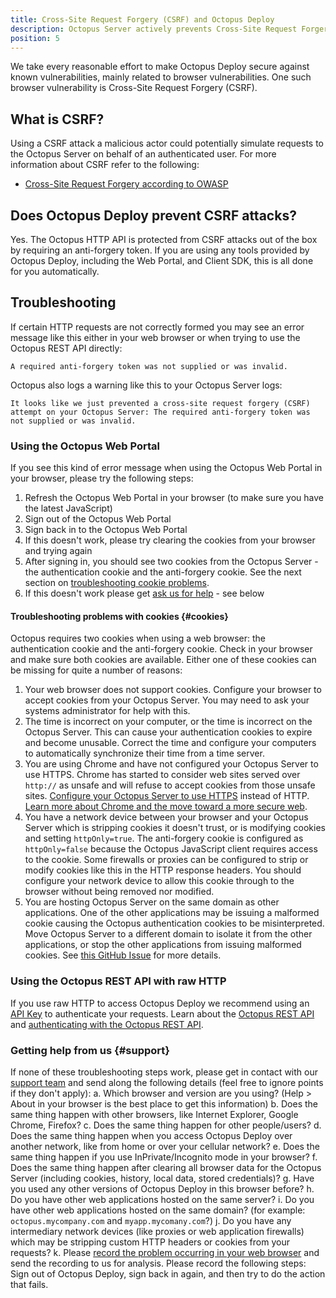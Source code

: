```yaml
---
title: Cross-Site Request Forgery (CSRF) and Octopus Deploy
description: Octopus Server actively prevents Cross-Site Request Forgery (CSRF) using anti-forgery tokens.
position: 5
---
```


We take every reasonable effort to make Octopus Deploy secure against known vulnerabilities, mainly related to browser vulnerabilities. One such browser vulnerability is Cross-Site Request Forgery (CSRF).

## What is CSRF?

Using a CSRF attack a malicious actor could potentially simulate requests to the Octopus Server on behalf of an authenticated user. For more information about CSRF refer to the following:

- [Cross-Site Request Forgery according to OWASP](https://www.owasp.org/index.php/Cross-Site_Request_Forgery_(CSRF))

## Does Octopus Deploy prevent CSRF attacks?

Yes. The Octopus HTTP API is protected from CSRF attacks out of the box by requiring an anti-forgery token. If you are using any tools provided by Octopus Deploy, including the Web Portal, and Client SDK, this is all done for you automatically.

## Troubleshooting

If certain HTTP requests are not correctly formed you may see an error message like this either in your web browser or when trying to use the Octopus REST API directly:

`A required anti-forgery token was not supplied or was invalid.`

Octopus also logs a warning like this to your Octopus Server logs:

`It looks like we just prevented a cross-site request forgery (CSRF) attempt on your Octopus Server: The required anti-forgery token was not supplied or was invalid.`

### Using the Octopus Web Portal

If you see this kind of error message when using the Octopus Web Portal in your browser, please try the following steps:

1. Refresh the Octopus Web Portal in your browser (to make sure you have the latest JavaScript)
1. Sign out of the Octopus Web Portal
1. Sign back in to the Octopus Web Portal
1. If this doesn't work, please try clearing the cookies from your browser and trying again
1. After signing in, you should see two cookies from the Octopus Server - the authentication cookie and the anti-forgery cookie. See the next section on [troubleshooting cookie problems](#cookies).
1. If this doesn't work please get [ask us for help](#support) - see below

#### Troubleshooting problems with cookies {#cookies}

Octopus requires two cookies when using a web browser: the authentication cookie and the anti-forgery cookie. Check in your browser and make sure both cookies are available. Either one of these cookies can be missing for quite a number of reasons:

1. Your web browser does not support cookies. Configure your browser to accept cookies from your Octopus Server. You may need to ask your systems administrator for help with this.
1. The time is incorrect on your computer, or the time is incorrect on the Octopus Server. This can cause your authentication cookies to expire and become unusable. Correct the time and configure your computers to automatically synchronize their time from a time server.
1. You are using Chrome and have not configured your Octopus Server to use HTTPS. Chrome has started to consider web sites served over `http://` as unsafe and will refuse to accept cookies from those unsafe sites. [Configure your Octopus Server to use HTTPS](/docs/installation/expose-the-octopus-web-portal-over-https.md) instead of HTTP. [Learn more about Chrome and the move toward a more secure web](https://security.googleblog.com/2016/09/moving-towards-more-secure-web.html).
1. You have a network device between your browser and your Octopus Server which is stripping cookies it doesn't trust, or is modifying cookies and setting `httpOnly=true`. The anti-forgery cookie is configured as `httpOnly=false` because the Octopus JavaScript client requires access to the cookie. Some firewalls or proxies can be configured to strip or modify cookies like this in the HTTP response headers. You should configure your network device to allow this cookie through to the browser without being removed nor modified.
1. You are hosting Octopus Server on the same domain as other applications. One of the other applications may be issuing a malformed cookie causing the Octopus authentication cookies to be misinterpreted. Move Octopus Server to a different domain to isolate it from the other applications, or stop the other applications from issuing malformed cookies. See [this GitHub Issue](https://github.com/OctopusDeploy/Issues/issues/2343) for more details.

### Using the Octopus REST API with raw HTTP

If you use raw HTTP to access Octopus Deploy we recommend using an [API Key](/docs/api-and-integration/api/how-to-create-an-api-key.md) to authenticate your requests. Learn about the [Octopus REST API](/docs/api-and-integration/api/index.md) and [authenticating with the Octopus REST API](https://github.com/OctopusDeploy/OctopusDeploy-Api/wiki/Authentication).

### Getting help from us {#support}

If none of these troubleshooting steps work, please get in contact with our [support team](https://octopus.com/support) and send along the following details (feel free to ignore points if they don't apply):
  a. Which browser and version are you using? (Help > About in your browser is the best place to get this information)
  b. Does the same thing happen with other browsers, like Internet Explorer, Google Chrome, Firefox?
  c. Does the same thing happen for other people/users?
  d. Does the same thing happen when you access Octopus Deploy over another network, like from home or over your cellular network?
  e. Does the same thing happen if you use InPrivate/Incognito mode in your browser?
  f. Does the same thing happen after clearing all browser data for the Octopus Server (including cookies, history, local data, stored credentials)?
  g. Have you used any other versions of Octopus Deploy in this browser before?
  h. Do you have other web applications hosted on the same server?
  i. Do you have other web applications hosted on the same domain? (for example: `octopus.mycompany.com` and `myapp.mycomany.com`?)
  j. Do you have any intermediary network devices (like proxies or web application firewalls) which may be stripping custom HTTP headers or cookies from your requests?
  k. Please [record the problem occurring in your web browser](/docs/support/record-a-problem-with-your-browser.md) and send the recording to us for analysis. Please record the following steps: Sign out of Octopus Deploy, sign back in again, and then try to do the action that fails.